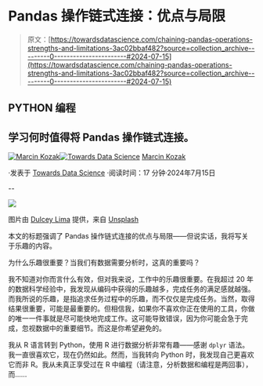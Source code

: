 # Pandas 操作链式连接：优点与局限

> 原文：[https://towardsdatascience.com/chaining-pandas-operations-strengths-and-limitations-3ac02bbaf482?source=collection_archive---------0-----------------------#2024-07-15](https://towardsdatascience.com/chaining-pandas-operations-strengths-and-limitations-3ac02bbaf482?source=collection_archive---------0-----------------------#2024-07-15)

## PYTHON 编程

## 学习何时值得将 Pandas 操作链式连接。

[](https://medium.com/@nyggus?source=post_page---byline--3ac02bbaf482--------------------------------)[![Marcin Kozak](../Images/d7faf62e48ed81dab5d8ad92819fff54.png)](https://medium.com/@nyggus?source=post_page---byline--3ac02bbaf482--------------------------------)[](https://towardsdatascience.com/?source=post_page---byline--3ac02bbaf482--------------------------------)[![Towards Data Science](../Images/a6ff2676ffcc0c7aad8aaf1d79379785.png)](https://towardsdatascience.com/?source=post_page---byline--3ac02bbaf482--------------------------------) [Marcin Kozak](https://medium.com/@nyggus?source=post_page---byline--3ac02bbaf482--------------------------------)

·发表于 [Towards Data Science](https://towardsdatascience.com/?source=post_page---byline--3ac02bbaf482--------------------------------) ·阅读时间：17 分钟·2024年7月15日

--

![](../Images/29f78ce353d83e8fb57167f11bed3e7f.png)

图片由 [Dulcey Lima](https://unsplash.com/@dulceylima?utm_source=medium&utm_medium=referral) 提供，来自 [Unsplash](https://unsplash.com/?utm_source=medium&utm_medium=referral)

本文的标题强调了 Pandas 操作链式连接的优点与局限——但说实话，我将写关于乐趣的内容。

为什么乐趣很重要？当我们有数据需要分析时，这真的重要吗？

我不知道对你而言什么有效，但对我来说，工作中的乐趣很重要。在我超过 20 年的数据科学经验中，我发现从编码中获得的乐趣越多，完成任务的满足感就越强。而我所说的乐趣，是指追求任务过程中的乐趣，而不仅仅是完成任务。当然，取得结果很重要，可能是最重要的。但相信我，如果你不喜欢你正在使用的工具，你做的唯一一件事就是尽可能快地完成工作。这可能导致错误，因为你可能会急于完成，忽视数据中的重要细节。而这是你希望避免的。

我从 R 语言转到 Python，使用 R 进行数据分析非常有趣——感谢 `dplyr` 语法。我一直很喜欢它，现在仍然如此。然而，当我转向 Python 时，我发现自己更喜欢它而非 R。我从未真正享受过在 R 中编程（请注意，分析数据和编程是两回事），而……
